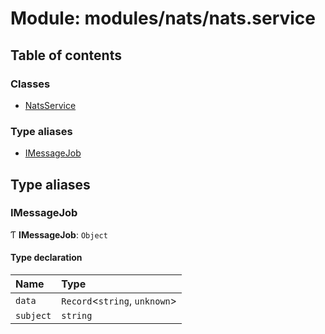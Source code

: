 # Module: modules/nats/nats.service

## Table of contents

### Classes

- [NatsService](../classes/modules_nats_nats_service.NatsService.md)

### Type aliases

- [IMessageJob](modules_nats_nats_service.md#imessagejob)

## Type aliases

### IMessageJob

Ƭ **IMessageJob**: `Object`

#### Type declaration

| Name | Type |
| :------ | :------ |
| `data` | `Record`<`string`, `unknown`\> |
| `subject` | `string` |
